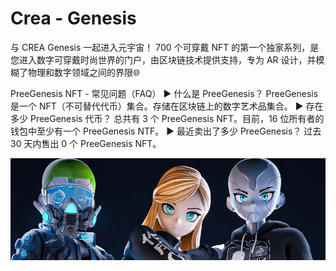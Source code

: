 # Crea - Genesis

与 CREA Genesis 一起进入元宇宙！ 700 个可穿戴 NFT 的第一个独家系列，是您进入数字可穿戴时尚世界的门户，由区块链技术提供支持，专为 AR 设计，并模糊了物理和数字领域之间的界限🌐

PreeGenesis NFT - 常见问题（FAQ）
▶ 什么是 PreeGenesis？
PreeGenesis 是一个 NFT（不可替代代币）集合。存储在区块链上的数字艺术品集合。
▶ 存在多少 PreeGenesis 代币？
总共有 3 个 PreeGenesis NFT。目前，16 位所有者的钱包中至少有一个 PreeGenesis NTF。
▶ 最近卖出了多少 PreeGenesis？
过去 30 天内售出 0 个 PreeGenesis NFT。

![NFT](微信截图_20220825172248.png)
